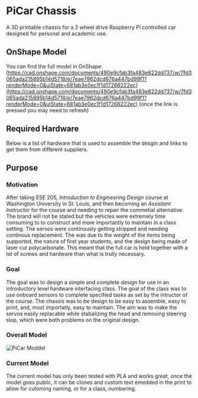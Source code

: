 # PiCar Chassis
A 3D printable chassis for a 2 wheel drive Raspberry Pi controlled car designed for personal and academic use.

## OnShape Model

You can find the full model in OnShape: [https://cad.onshape.com/documents/490e9cfab3fa483e822dd737/w/7fd3065ada215895b14d5718/e/7eae7962dcd676a447bd99f1?renderMode=0&uiState=681ab3e0ec1f1d17266222ec](https://cad.onshape.com/documents/490e9cfab3fa483e822dd737/w/7fd3065ada215895b14d5718/e/7eae7962dcd676a447bd99f1?renderMode=0&uiState=681ab3e0ec1f1d17266222ec) (once the link is pressed you may need to refresh)

## Required Hardware

Below is a list of hardware that is used to assemble the desgin and links to get them from different suppliers.




## Purpose 
### Motivation
After taking ESE 205, _Introduction to Engineering Design_ course at Washington University in St. Louis, and then becoming an _Assistant Instructor_ for the course and needing to repair the commetial alternative. The brand will not be stated but the vehicles were extremely time consuming to to construct and more importantly to maintain in a class setting. The servos were continously getting stripped and needing continous replacement. The was due to the weight of the items being supported, the nature of first year students, and the design being made of laser cut polycarbonate. This meant that the full car is held together with a lot of screws and hardware than what is trully necessary. 

### Goal
The goal was to design a simple and complete design for use in an introductory level hardware interfacing class. The goal of the class was to use onboard sensors to complete specified tasks as set by the intructor of the course. The chassis was to be design to be easy to assemble, easy to print, and, most importatly, easy to maintain. The aim was to make the servos easily replacable while stabalizing the head and removing steering slop, which were both problems on the original design. 

### Overall Model

![PiCar Moddel](https://github.com/user-attachments/assets/ddfa6e94-6176-41c8-adce-63950f62f545)

### Current Model

The current model has only been tested with PLA and works great, once the model goes public, it can be clones and custom text emedded in the print to allow for cutoming naming, or for a class, numbering. 

